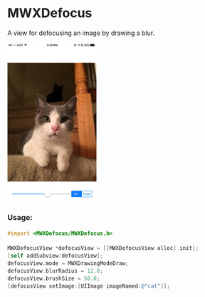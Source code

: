 # MWXDefocus

A view for defocusing an image by drawing a blur.

<img src="DefocusDemo.jpg" width="200">

### Usage:
```Objective-C
#import <MWXDefocus/MWXDefocus.h>

MWXDefocusView *defocusView = [[MWXDefocusView alloc] init];
[self addSubview:defocusView];
defocusView.mode = MWXDrawingModeDraw;
defocusView.blurRadius = 12.0;
defocusView.brushSize = 50.0;
[defocusView setImage:[UIImage imageNamed:@"cat"]];
```

